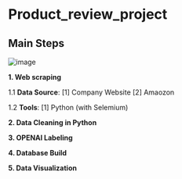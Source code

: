 # Product_review_project

## Main Steps

![image](https://github.com/Sol2023/product_review_project/assets/92194263/021806f4-9847-41a9-ae6d-b457b856bcc4)


**1. Web scraping**

1.1 **Data Source**: 
[1] Company Website
[2] Amaozon

1.2 **Tools**:
[1] Python (with Selemium)


**2. Data Cleaning in Python**

**3. OPENAI Labeling**

**4. Database Build**

**5. Data Visualization**
